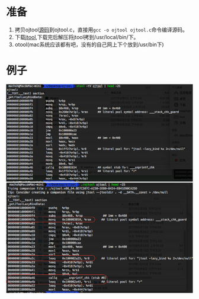 # 准备
1. 拷贝ojtool[源码](http://newosxbook.com/src.jl?tree=listings&file=otoolfilt.c)到ojtool.c，直接用```gcc -o ojtool ojtool.c```命令编译源码。
2. 下载[jtool](http://www.newosxbook.com/index.php?page=downloads),下载完后解压将jtool拷到/usr/local/bin/下。
3. otool(mac系统应该都有吧，没有的自己网上下个放到/usr/bin下)

# 例子

![](./images/otool1.png)
![](./images/ojtool1.png)
